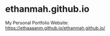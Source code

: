 # ethanmah.github.io
My Personal Portfolio Website: https://ethaaaanm.github.io/ethanmah.github.io/
